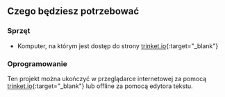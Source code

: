 ## Czego będziesz potrzebować

### Sprzęt

+ Komputer, na którym jest dostęp do strony [trinket.io](https://trinket.io){:target="_blank"}

### Oprogramowanie

Ten projekt można ukończyć w przeglądarce internetowej za pomocą [trinket.io](https://trinket.io){:target="_blank"} lub offline za pomocą edytora tekstu.